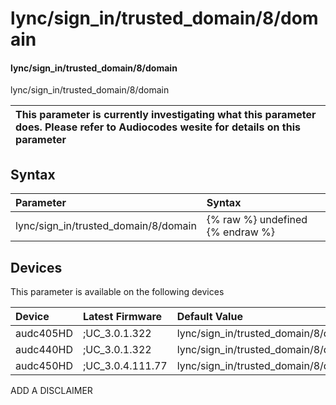 ﻿---
description: lync/sign_in/trusted_domain/8/domain
search: false
---

# lync/sign_in/trusted_domain/8/domain

#### lync/sign_in/trusted_domain/8/domain

lync/sign_in/trusted_domain/8/domain


| This parameter is currently investigating what this parameter does. Please refer to Audiocodes wesite for details on this parameter | 
| :--- |

## Syntax
| Parameter | Syntax |
| :--- | :--- |
|lync/sign_in/trusted_domain/8/domain | {% raw %} undefined {% endraw %}|

## Devices
This parameter is available on the following devices

| Device | Latest Firmware | Default Value |
|:---|:---|:---|
| audc405HD | ;UC_3.0.1.322 | lync/sign_in/trusted_domain/8/domain= 
| audc440HD | ;UC_3.0.1.322 | lync/sign_in/trusted_domain/8/domain= 
| audc450HD | ;UC_3.0.4.111.77 | lync/sign_in/trusted_domain/8/domain=office365.us 

ADD A DISCLAIMER
